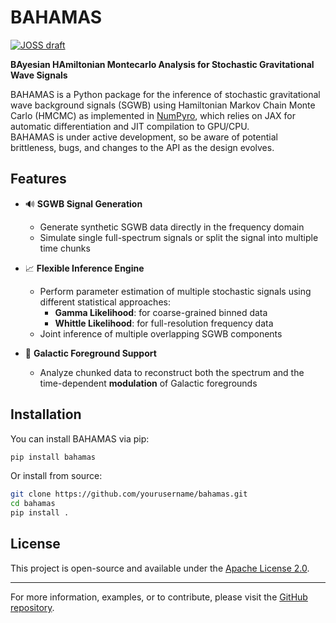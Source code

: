 # BAHAMAS

[![JOSS draft](https://github.com/fede121/bahamas/actions/workflows/paper.yml/badge.svg)](https://github.com/fede121/bahamas/actions/workflows/paper.yml)

**BAyesian HAmiltonian Montecarlo Analysis for Stochastic Gravitational Wave Signals**

BAHAMAS is a Python package for the inference of stochastic gravitational wave background signals (SGWB) using Hamiltonian Markov Chain Monte Carlo (HMCMC) as implemented in [NumPyro](https://num.pyro.ai/en/stable/getting_started.html#what-is-numpyro), which relies on JAX for automatic differentiation and JIT compilation to GPU/CPU.  
BAHAMAS is under active development, so be aware of potential brittleness, bugs, and changes to the API as the design evolves.

## Features

- 🔊 **SGWB Signal Generation**
  - Generate synthetic SGWB data directly in the frequency domain
  - Simulate single full-spectrum signals or split the signal into multiple time chunks

- 📈 **Flexible Inference Engine**
  - Perform parameter estimation of multiple stochastic signals using different statistical approaches:
    - **Gamma Likelihood**: for coarse-grained binned data
    - **Whittle Likelihood**: for full-resolution frequency data
  - Joint inference of multiple overlapping SGWB components

- 🌌 **Galactic Foreground Support**
  - Analyze chunked data to reconstruct both the spectrum and the time-dependent **modulation** of Galactic foregrounds

## Installation

You can install BAHAMAS via pip:

```bash
pip install bahamas
```

Or install from source:

```bash
git clone https://github.com/yourusername/bahamas.git
cd bahamas
pip install .
```

## License

This project is open-source and available under the [Apache License 2.0](https://www.apache.org/licenses/LICENSE-2.0).

---

For more information, examples, or to contribute, please visit the [GitHub repository](https://github.com/yourusername/bahamas).
